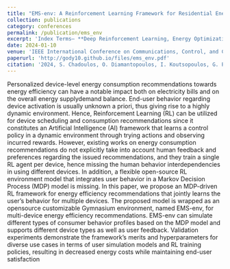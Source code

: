 ```yaml
---
title: "EMS-env: A Reinforcement Learning Framework for Residential Energy Efficiency Recommendations"
collection: publications
category: conferences
permalink: /publication/ems_env
excerpt: 'Index Terms— **Deep Reinforcement Learning, Energy Optimization**'
date: 2024-01-10
venue: 'IEEE International Conference on Communications, Control, and Computing Technologies for Smart Grids (SmartGridComm)'
paperurl: 'http://gody10.github.io/files/ems_env.pdf'
citation: '2024, S. Chadoulos, O. Diamantopoulos, I. Koutsopoulos, G. Polyzos and N. Ipiotis, "EMS-env: A Reinforcement Learning framework for residential energy efficiency recommendations", IEEE SmartGridComm 2024, Accepted'
---
```

Personalized device-level energy consumption recommendations towards energy efficiency can have a notable
impact both on electricity bills and on the overall energy supplydemand balance. End-user behavior regarding device activation
is usually unknown a priori, thus giving rise to a highly dynamic
environment. Hence, Reinforcement Learning (RL) can be utilized for device scheduling and consumption recommendations
since it constitutes an Artificial Intelligence (AI) framework that
learns a control policy in a dynamic environment through trying
actions and observing incurred rewards. However, existing works
on energy consumption recommendations do not explicitly take
into account human feedback and preferences regarding the
issued recommendations, and they train a single RL agent per
device, hence missing the human behavior interdependencies in
using different devices. In addition, a flexible open-source RL
environment model that integrates user behavior in a Markov
Decision Process (MDP) model is missing. In this paper, we
propose an MDP-driven RL framework for energy efficiency
recommendations that jointly learns the user’s behavior for
multiple devices. The proposed model is wrapped as an opensource customizable Gymnasium environment, named EMS-env,
for multi-device energy efficiency recommendations. EMS-env can
simulate different types of consumer behavior profiles based on
the MDP model and supports different device types as well as user
feedback. Validation experiments demonstrate the framework’s
merits and hyperparameters for diverse use cases in terms of
user simulation models and RL training policies, resulting in
decreased energy costs while maintaining end-user satisfaction